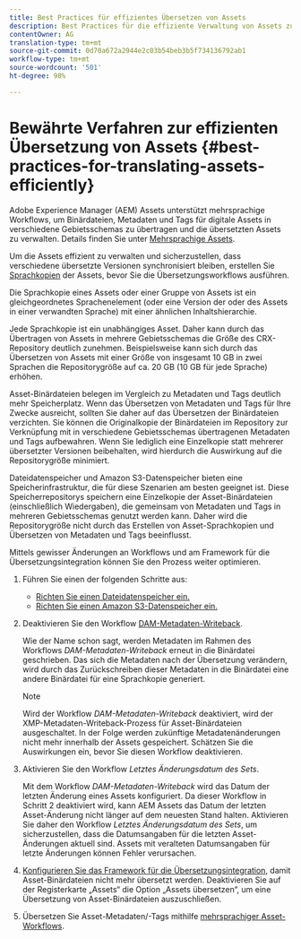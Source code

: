 ```yaml
---
title: Best Practices für effizientes Übersetzen von Assets
description: Best Practices für die effiziente Verwaltung von Assets zur Synchronisation verschiedener übersetzter Versionen und zur Optimierung von Übersetzungs-Workflows.
contentOwner: AG
translation-type: tm+mt
source-git-commit: 0d70a672a2944e2c03b54beb3b5f734136792ab1
workflow-type: tm+mt
source-wordcount: '501'
ht-degree: 98%

---
```



# Bewährte Verfahren zur effizienten Übersetzung von Assets {#best-practices-for-translating-assets-efficiently}

Adobe Experience Manager (AEM) Assets unterstützt mehrsprachige Workflows, um Binärdateien, Metadaten und Tags für digitale Assets in verschiedene Gebietsschemas zu übertragen und die übersetzten Assets zu verwalten. Details finden Sie unter [Mehrsprachige Assets](multilingual-assets.md).

Um die Assets effizient zu verwalten und sicherzustellen, dass verschiedene übersetzte Versionen synchronisiert bleiben, erstellen Sie [Sprachkopien](preparing-assets-for-translation.md) der Assets, bevor Sie die Übersetzungsworkflows ausführen.

Die Sprachkopie eines Assets oder einer Gruppe von Assets ist ein gleichgeordnetes Sprachenelement (oder eine Version der oder des Assets in einer verwandten Sprache) mit einer ähnlichen Inhaltshierarchie.

Jede Sprachkopie ist ein unabhängiges Asset. Daher kann durch das Übertragen von Assets in mehrere Gebietsschemas die Größe des CRX-Repository deutlich zunehmen. Beispielsweise kann sich durch das Übersetzen von Assets mit einer Größe von insgesamt 10 GB in zwei Sprachen die Repositorygröße auf ca. 20 GB (10 GB für jede Sprache) erhöhen.

Asset-Binärdateien belegen im Vergleich zu Metadaten und Tags deutlich mehr Speicherplatz. Wenn das Übersetzen von Metadaten und Tags für Ihre Zwecke ausreicht, sollten Sie daher auf das Übersetzen der Binärdateien verzichten. Sie können die Originalkopie der Binärdateien im Repository zur Verknüpfung mit in verschiedene Gebietsschemas übertragenen Metadaten und Tags aufbewahren. Wenn Sie lediglich eine Einzelkopie statt mehrerer übersetzter Versionen beibehalten, wird hierdurch die Auswirkung auf die Repositorygröße minimiert.

Dateidatenspeicher und Amazon S3-Datenspeicher bieten eine Speicherinfrastruktur, die für diese Szenarien am besten geeignet ist. Diese Speicherrepositorys speichern eine Einzelkopie der Asset-Binärdateien (einschließlich Wiedergaben), die gemeinsam von Metadaten und Tags in mehreren Gebietsschemas genutzt werden kann. Daher wird die Repositorygröße nicht durch das Erstellen von Asset-Sprachkopien und Übersetzen von Metadaten und Tags beeinflusst.

Mittels gewisser Änderungen an Workflows und am Framework für die Übersetzungsintegration können Sie den Prozess weiter optimieren.

1. Führen Sie einen der folgenden Schritte aus:

   * [Richten Sie einen Dateidatenspeicher ein.](/help/sites-deploying/data-store-config.md)
   * [Richten Sie einen Amazon S3-Datenspeicher ein.](/help/sites-deploying/data-store-config.md)

1. Deaktivieren Sie den Workflow [DAM-Metadaten-Writeback](/help/sites-administering/workflow-offloader.md#disable-offloading).

   Wie der Name schon sagt, werden Metadaten im Rahmen des Workflows *DAM-Metadaten-Writeback* erneut in die Binärdatei geschrieben. Das sich die Metadaten nach der Übersetzung verändern, wird durch das Zurückschreiben dieser Metadaten in die Binärdatei eine andere Binärdatei für eine Sprachkopie generiert.

   >[!NOTE]
   >
   >Wird der Workflow *DAM-Metadaten-Writeback* deaktiviert, wird der XMP-Metadaten-Writeback-Prozess für Asset-Binärdateien ausgeschaltet. In der Folge werden zukünftige Metadatenänderungen nicht mehr innerhalb der Assets gespeichert. Schätzen Sie die Auswirkungen ein, bevor Sie diesen Workflow deaktivieren.

1. Aktivieren Sie den Workflow *Letztes Änderungsdatum des Sets*.

   Mit dem Workflow *DAM-Metadaten-Writeback* wird das Datum der letzten Änderung eines Assets konfiguriert. Da dieser Workflow in Schritt 2 deaktiviert wird, kann AEM Assets das Datum der letzten Asset-Änderung nicht länger auf dem neuesten Stand halten. Aktivieren Sie daher den Workflow *Letztes Änderungsdatum des Sets*, um sicherzustellen, dass die Datumsangaben für die letzten Asset-Änderungen aktuell sind. Assets mit veralteten Datumsangaben für letzte Änderungen können Fehler verursachen.

1. [Konfigurieren Sie das Framework für die Übersetzungsintegration](/help/sites-administering/tc-tic.md), damit Asset-Binärdateien nicht mehr übersetzt werden. Deaktivieren Sie auf der Registerkarte „Assets“ die Option „Assets übersetzen“, um eine Übersetzung von Asset-Binärdateien auszuschließen. 
1. Übersetzen Sie Asset-Metadaten/-Tags mithilfe [mehrsprachiger Asset-Workflows](multilingual-assets.md).

